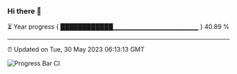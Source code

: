 ### Hi there 👋

⏳ Year progress { ████████████▁▁▁▁▁▁▁▁▁▁▁▁▁▁▁▁▁▁ } 40.89 %

---

⏰ Updated on Tue, 30 May 2023 06:13:13 GMT

![Progress Bar CI](https://github.com/liununu/liununu/workflows/Progress%20Bar%20CI/badge.svg)
